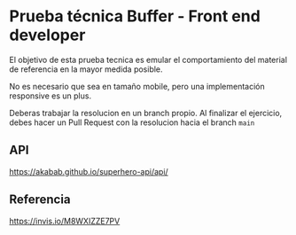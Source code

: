 # Prueba técnica Buffer - Front end developer

El objetivo de esta prueba tecnica es emular el comportamiento del material de referencia en la mayor medida posible.

No es necesario que sea en tamaño mobile, pero una implementación responsive es un plus.

Deberas trabajar la resolucion en un branch propio. Al finalizar el ejercicio, debes hacer un Pull Request con la resolucion hacia el branch `main`

## API
https://akabab.github.io/superhero-api/api/

## Referencia
https://invis.io/M8WXIZZE7PV